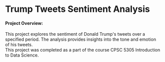 # Trump Tweets Sentiment Analysis

#### Project Overview:

This project explores the sentiment of Donald Trump's tweets over a specified period. The analysis provides insights into the tone and emotion of his tweets.  
This project was completed as a part of the course CPSC 5305 Introduction to Data Science.

